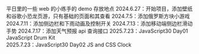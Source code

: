平日里的一些 web 的小练手的 demo 存放地点
2024.6.27：开始项目，添加壁纸和谷歌小恐龙页游，只有基础的页面和其查看
2024.7.5：添加俄罗斯方块小游戏
2024.7.11：添加侧边栏和下雨动画及控制开关
2024.7.13：添加移动端侧边栏滑动手势
2024.7.17：添加天气预报 api 查询接口
2025.7.23：JavaScript30 Day01 JavaScript Drum Kit  
2025.7.23：JavaScript30 Day02 JS and CSS Clock
